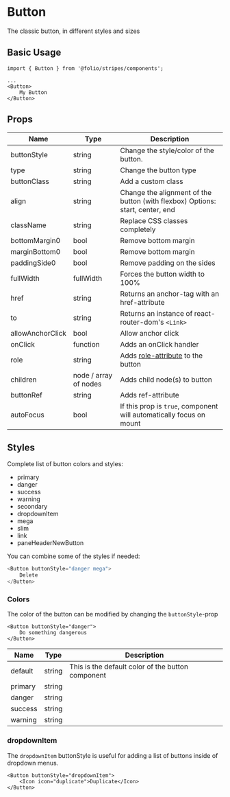 # Button

The classic button, in different styles and sizes

## Basic Usage

```
import { Button } from '@folio/stripes/components';

...
<Button>
    My Button
</Button>
```

## Props
Name | Type | Description
--- | --- | ---
buttonStyle | string | Change the style/color of the button. |
type | string | Change the button type |
buttonClass | string | Add a custom class |
align | string | Change the alignment of the button (with flexbox) Options: start, center, end |
className | string | Replace CSS classes completely |
bottomMargin0 | bool | Remove bottom margin |
marginBottom0 | bool | Remove bottom margin |
paddingSide0 | bool | Remove padding on the sides |
fullWidth | fullWidth | Forces the button width to 100% |
href | string | Returns an anchor-tag with an href-attribute |
to | string | Returns an instance of react-router-dom's `<Link>` |
allowAnchorClick | bool | Allow anchor click |
onClick | function | Adds an onClick handler |
role | string | Adds [role-attribute](https://www.w3.org/wiki/PF/XTech/HTML5/RoleAttribute) to the button |,
children | node / array of nodes | Adds child node(s) to button |
buttonRef | string | Adds ref-attribute |
autoFocus | bool | If this prop is `true`, component will automatically focus on mount | |

## Styles
Complete list of button colors and styles:
- primary
- danger
- success
- warning
- secondary
- dropdownItem
- mega
- slim
- link
- paneHeaderNewButton

You can combine some of the styles if needed:
```js
<Button buttonStyle="danger mega">
    Delete
</Button>
```

### Colors
The color of the button can be modified by changing the `buttonStyle`-prop

```
<Button buttonStyle="danger">
    Do something dangerous
</Button>
```

Name | Type | Description
--- | --- | ---
default | string | This is the default color of the button component
primary | string | |
danger | string | |
success | string | |
warning | string | |

### dropdownItem
The `dropdownItem` buttonStyle is useful for adding a list of buttons inside of dropdown menus.

```
<Button buttonStyle="dropdownItem">
    <Icon icon="duplicate">Duplicate</Icon>
</Button>
```
